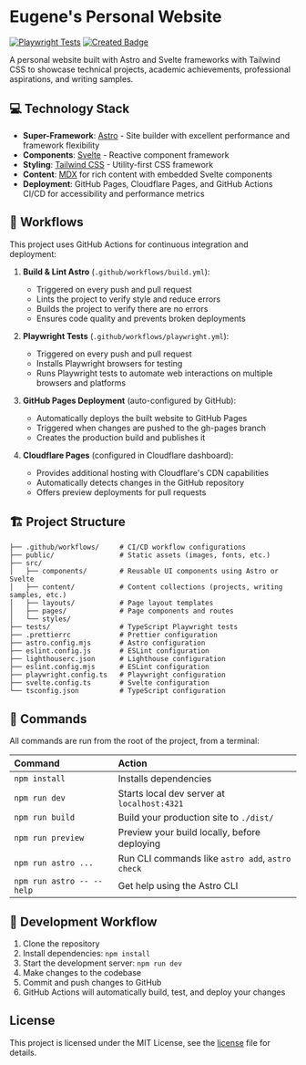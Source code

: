 # Eugene's Personal Website

[![Playwright Tests](https://github.com/euhystho/euhystho.github.io/actions/workflows/playwright.yml/badge.svg)](https://github.com/euhystho/euhystho.github.io/actions/workflows/playwright.yml)
[![Created Badge](https://badges.pufler.dev/created/euhystho/euhystho.github.io)](https://badges.pufler.dev)

A personal website built with Astro and Svelte frameworks with Tailwind CSS to showcase technical projects, academic achievements, professional aspirations, and writing samples.

## 💻 Technology Stack

- **Super-Framework**: [Astro](https://astro.build/) - Site builder with excellent performance and framework flexibility
- **Components**: [Svelte](https://svelte.dev/) - Reactive component framework
- **Styling**: [Tailwind CSS](https://tailwindcss.com/) - Utility-first CSS framework
- **Content**: [MDX](https://mdxjs.com) for rich content with embedded Svelte components
- **Deployment**: GitHub Pages, Cloudflare Pages, and GitHub Actions CI/CD for accessibility and performance metrics

## 🔄 Workflows

This project uses GitHub Actions for continuous integration and deployment:

1. **Build & Lint Astro** (`.github/workflows/build.yml`):
   - Triggered on every push and pull request
   - Lints the project to verify style and reduce errors
   - Builds the project to verify there are no errors
   - Ensures code quality and prevents broken deployments
2. **Playwright Tests** (`.github/workflows/playwright.yml`):
   - Triggered on every push and pull request
   - Installs Playwright browsers for testing
   - Runs Playwright tests to automate web interactions on multiple browsers and platforms

3. **GitHub Pages Deployment** (auto-configured by GitHub):
   - Automatically deploys the built website to GitHub Pages
   - Triggered when changes are pushed to the gh-pages branch
   - Creates the production build and publishes it

4. **Cloudflare Pages** (configured in Cloudflare dashboard):
   - Provides additional hosting with Cloudflare's CDN capabilities
   - Automatically detects changes in the GitHub repository
   - Offers preview deployments for pull requests

## 🏗️ Project Structure

```text
├── .github/workflows/     # CI/CD workflow configurations
├── public/                # Static assets (images, fonts, etc.)
├── src/
│   ├── components/        # Reusable UI components using Astro or Svelte
│   ├── content/           # Content collections (projects, writing samples, etc.)
│   ├── layouts/           # Page layout templates
│   ├── pages/             # Page components and routes
│   └── styles/
├── tests/                 # TypeScript Playwright tests
├── .prettierrc            # Prettier configuration
├── astro.config.mjs       # Astro configuration
├── eslint.config.js       # ESLint configuration
├── lighthouserc.json      # Lighthouse configuration
├── eslint.config.mjs      # ESLint configuration
├── playwright.config.ts   # Playwright configuration
├── svelte.config.ts       # Svelte configuration
└── tsconfig.json          # TypeScript configuration
```

## 🧞 Commands

All commands are run from the root of the project, from a terminal:

| Command                   | Action                                           |
| :------------------------ | :----------------------------------------------- |
| `npm install`             | Installs dependencies                            |
| `npm run dev`             | Starts local dev server at `localhost:4321`      |
| `npm run build`           | Build your production site to `./dist/`          |
| `npm run preview`         | Preview your build locally, before deploying     |
| `npm run astro ...`       | Run CLI commands like `astro add`, `astro check` |
| `npm run astro -- --help` | Get help using the Astro CLI                     |

## 🚀 Development Workflow

1. Clone the repository
2. Install dependencies: `npm install`
3. Start the development server: `npm run dev`
4. Make changes to the codebase
5. Commit and push changes to GitHub
6. GitHub Actions will automatically build, test, and deploy your changes

## License

This project is licensed under the MIT License, see the [license](LICENSE) file for details.
